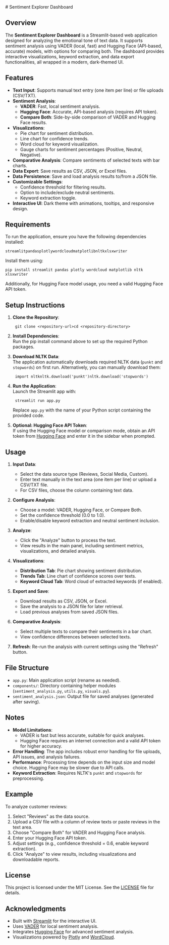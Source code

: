 <head></head>
# Sentiment Explorer Dashboard

## Overview

The **Sentiment Explorer Dashboard** is a Streamlit-based web application designed for analyzing the emotional tone of text data. It supports sentiment analysis using VADER (local, fast) and Hugging Face (API-based, accurate) models, with options for comparing both. The dashboard provides interactive visualizations, keyword extraction, and data export functionalities, all wrapped in a modern, dark-themed UI.

## Features

- **Text Input**: Supports manual text entry (one item per line) or file uploads (CSV/TXT).
- **Sentiment Analysis**:
    - **VADER**: Fast, local sentiment analysis.
    - **Hugging Face**: Accurate, API-based analysis (requires API token).
    - **Compare Both**: Side-by-side comparison of VADER and Hugging Face results.
- **Visualizations**:
    - Pie chart for sentiment distribution.
    - Line chart for confidence trends.
    - Word cloud for keyword visualization.
    - Gauge charts for sentiment percentages (Positive, Neutral, Negative).
- **Comparative Analysis**: Compare sentiments of selected texts with bar charts.
- **Data Export**: Save results as CSV, JSON, or Excel files.
- **Data Persistence**: Save and load analysis results to/from a JSON file.
- **Customizable Settings**:
    - Confidence threshold for filtering results.
    - Option to include/exclude neutral sentiments.
    - Keyword extraction toggle.
- **Interactive UI**: Dark theme with animations, tooltips, and responsive design.

## Requirements

To run the application, ensure you have the following dependencies installed:

    streamlitpandasplotlywordcloudmatplotlibnltkxlsxwriter

Install them using:

    pip install streamlit pandas plotly wordcloud matplotlib nltk xlsxwriter

Additionally, for Hugging Face model usage, you need a valid Hugging Face API token.

## Setup Instructions

1. **Clone the Repository**:

        git clone <repository-url>cd <repository-directory>
2. **Install Dependencies**:  
Run the pip install command above to set up the required Python packages.
3. **Download NLTK Data**:  
The application automatically downloads required NLTK data (`punkt` and `stopwords`) on first run. Alternatively, you can manually download them:

        import nltknltk.download('punkt')nltk.download('stopwords')
4. **Run the Application**:  
Launch the Streamlit app with:

        streamlit run app.py

    Replace `app.py` with the name of your Python script containing the provided code.
5. **Optional: Hugging Face API Token**:  
If using the Hugging Face model or comparison mode, obtain an API token from [Hugging Face](https://huggingface.co/) and enter it in the sidebar when prompted.

## Usage

1. **Input Data**:

    - Select the data source type (Reviews, Social Media, Custom).
    - Enter text manually in the text area (one item per line) or upload a CSV/TXT file.
    - For CSV files, choose the column containing text data.
2. **Configure Analysis**:

    - Choose a model: VADER, Hugging Face, or Compare Both.
    - Set the confidence threshold (0.0 to 1.0).
    - Enable/disable keyword extraction and neutral sentiment inclusion.
3. **Analyze**:

    - Click the "Analyze" button to process the text.
    - View results in the main panel, including sentiment metrics, visualizations, and detailed analysis.
4. **Visualizations**:

    - **Distribution Tab**: Pie chart showing sentiment distribution.
    - **Trends Tab**: Line chart of confidence scores over texts.
    - **Keyword Cloud Tab**: Word cloud of extracted keywords (if enabled).
5. **Export and Save**:

    - Download results as CSV, JSON, or Excel.
    - Save the analysis to a JSON file for later retrieval.
    - Load previous analyses from saved JSON files.
6. **Comparative Analysis**:

    - Select multiple texts to compare their sentiments in a bar chart.
    - View confidence differences between selected texts.
7. **Refresh**: Re-run the analysis with current settings using the "Refresh" button.

## File Structure

- `app.py`: Main application script (rename as needed).
- `components/`: Directory containing helper modules (`sentiment_analysis.py`, `utils.py`, `visuals.py`).
- `sentiment_analysis.json`: Output file for saved analyses (generated after saving).

## Notes

- **Model Limitations**:
    - VADER is fast but less accurate, suitable for quick analyses.
    - Hugging Face requires an internet connection and a valid API token for higher accuracy.
- **Error Handling**: The app includes robust error handling for file uploads, API issues, and analysis failures.
- **Performance**: Processing time depends on the input size and model choice. Hugging Face may be slower due to API calls.
- **Keyword Extraction**: Requires NLTK's `punkt` and `stopwords` for preprocessing.

## Example

To analyze customer reviews:

1. Select "Reviews" as the data source.
2. Upload a CSV file with a column of review texts or paste reviews in the text area.
3. Choose "Compare Both" for VADER and Hugging Face analysis.
4. Enter your Hugging Face API token.
5. Adjust settings (e.g., confidence threshold = 0.6, enable keyword extraction).
6. Click "Analyze" to view results, including visualizations and downloadable reports.

## License

This project is licensed under the MIT License. See the [LICENSE](https://grok.com/chat/LICENSE) file for details.

## Acknowledgments

- Built with [Streamlit](https://streamlit.io/) for the interactive UI.
- Uses [VADER](https://github.com/cjhutto/vaderSentiment) for local sentiment analysis.
- Integrates [Hugging Face](https://huggingface.co/) for advanced sentiment analysis.
- Visualizations powered by [Plotly](https://plotly.com/) and [WordCloud](https://github.com/amueller/word_cloud).
